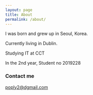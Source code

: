 ```yaml
---
layout: page
title: About
permalink: /about/
---
```


I was born and grew up in Seoul, Korea.

Currently living in Dublin.

Studying IT at CCT

In the 2nd year, Student no 2019228




### Contact me

[poply2@dgmail.com](mailto:poply2@gmail.com)
